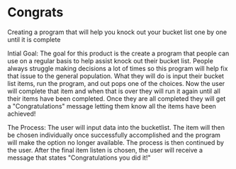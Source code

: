 # Congrats
Creating a program that will help you knock out your bucket list one by one until it is complete

Intial Goal:
The goal for this product is the create a program that people can use on a regular basis to help assist knock out their bucket list. People always struggle making decisions a lot of times so this program will help fix that issue to the general population. What they will do is input their bucket list items, run the program, and out pops one of the choices. Now the user will complete that item and when that is over they will run it again until all their items have been completed. Once they are all completed they will get a "Congratulations" message letting them know all the items have been achieved!

The Process:
The user will input data into the bucketlist. The item will then be chosen individually once successfully accomplished and the program will make the option no longer available. The process is then continued by the user. After the final item listen is chosen, the user will receive a message that states "Congratulations you did it!"
